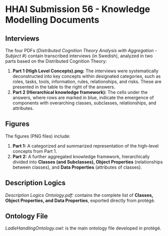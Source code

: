 # HHAI Submission 56 - Knowledge Modelling Documents  

## Interviews  
The four PDFs (*Distributed Cognition Theory Analysis with Aggregation - Subject #*) contain transcribed interviews (in Swedish), analyzed in two parts based on the Distributed Cognition Theory:  

1. **Part 1 (High Level Concepts).png:** The interviews were systematically deconstructed into key concepts within designated categories, such as roles, tasks, tools, information, rules, relationships, and risks. These are presented in the table to the right of the answers.  
2. **Part 2 (Hierarchical knowledge framework):** The cells under the answers, where rows are marked in blue, indicate the emergence of components with overarching classes, subclasses, relationships, and attributes.  

## Figures  
The figures (PNG files) include:  

1. **Part 1:** A categorized and summarized representation of the high-level concepts from Part 1.  
2. **Part 2:** A further aggregated knowledge framework, hierarchically divided into **Classes (and Subclasses), Object Properties** (relationships between classes), and **Data Properties** (attributes of classes).  

## Description Logics  
*Description Logics Ontology.pdf:* contains the complete list of **Classes, Object Properties, and Data Properties**, exported directly from protégé.

## Ontology File
*LadleHandlingOntology.owl:* is the main ontology file developed in protégé.
